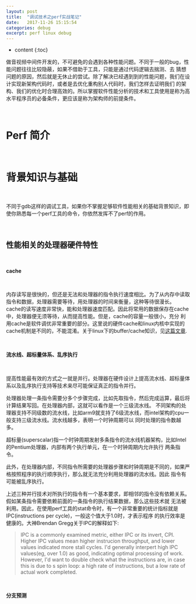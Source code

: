 ```yaml
---
layout: post
title:  "调试技术之perf实战笔记"
date:   2017-11-26 15:15:54
categories: debug
excerpt: perf linux debug
---
```


* content
{:toc}

做音视频中间件开发的，不可避免的会遇到各种性能问题。不同于一般的bug，性能问题往往比较隐蔽，如果不借助于工具，只能是通过代码逻辑去揣测、去
猜想问题的原因，然后就是无休止的尝试。除了解决已经遇到到的性能问题，我们在设计实现新架构代码时，或者是去优化重构别人代码时，我们怎样去证明我们
的架构、我们的优化时合理高效的。所以掌握软件性能分析的技术和工具使用是称为高水平程序员的必备条件，更应该是称为架构师的前提条件。

<br />

# Perf 简介

<br />

# 背景知识与基础

<br />

不同于gdb这样的调试工具，如果你不掌握足够软件性能相关的基础背景知识，即使你熟悉每一个perf工具的命令，你依然发挥不了perf的作用。

<br />

## 性能相关的处理器硬件特性

<br />

**cache**

<br />

内存读写是很快的，但还是无法和处理器的指令执行速度相比。为了从内存中读取指令和数据，处理器需要等待，用处理器的时间来衡量，这种等待很漫长。
cache的读写速度非常快，能和处理器速度匹配。因此将常用的数据保存在cache中，处理器便无须等待，从而提高性能。但是，cache的容量一般很小，充分
利用cache是软件调优非常重要的部分。这里说的硬件cache和linux内核中实现的cache机制是不同的，不能混淆。关于linux下的buffer/cache知识，见[这篇文章](https://linux.cn/article-7310-1.html).

<br />

**流水线、超标量体系、乱序执行**

<br />

提高性能最有效的方式之一就是并行。处理器在硬件设计上提高流水线、超标量体系以及乱序执行支持等技术来尽可能保证真正的指令并行。

处理器处理一条指令需要分多个步骤完成，比如先取指令，然后完成运算，最后将计算结果写回。在处理器内部，这就可以看作是一个三级流水线。
不同架构的处理器支持不同级数的流水线，比如arm9就支持了6级流水线，而intel架构的cpu一般支持三级流水线。流水线越多，表明一个时钟周期可以
同时处理的指令数越多。

超标量(superscalar)指一个时钟周期发射多条指令的流水线机器架构，比如Intel的Pentium处理器，内部有两个执行单元，在一个时钟周期内允许执行
两条指令。

此外，在处理器内部，不同指令所需要的处理器步骤和时钟周期是不同的，如果严格按照程序的执行顺序执行，那么就无法充分利用处理器的流水线。因此
指令有可能被乱序执行。

上述三种并行技术对所执行的指令有一个基本要求，即相邻的指令没有依赖关系。假如某条指令需要依赖前面的一条指令的执行结果数据，那么这些技术就
无法被利用。因此，在使用perf工具的stat命令时，有一个非常重要的统计指标就是IPC(instructions per cycle)，一般这个值大于1.0时，才表示程序
的执行效率是健康的。大神Brendan Gregg关于IPC的解释如下:

> IPC is a commonly examined metric, either IPC or its invert, CPI. Higher IPC values mean higher instrucion throughput,
> and lower values indicated more stall cycles. I'd generally interpert high IPC values(eg, over 1.0) as good, indicating 
> optimal processing of work. However, I'd want to double check what the instructions are, in case this is due to s spin
> loop: a high rate of instructions, but a low rate of actual work completed.

<br />

**分支预测**






